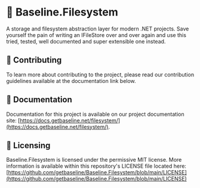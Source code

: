 # 👋 Baseline.Filesystem

A storage and filesystem abstraction layer for modern .NET projects. Save yourself the pain of writing an IFileStore over and over again and use this tried, tested, well documented and super extensible one instead. 

## 👥 Contributing

To learn more about contributing to the project, please read our contribution guidelines available at the documentation link below.

## 📕 Documentation

Documentation for this project is available on our project documentation site: [https://docs.getbaseline.net/filesystem/](https://docs.getbaseline.net/filesystem/).

## 🗿 Licensing

Baseline.Filesystem is licensed under the permissive MIT license. More information is available within this repository's
LICENSE file located here: [https://github.com/getbaseline/Baseline.Filesystem/blob/main/LICENSE](https://github.com/getbaseline/Baseline.Filesystem/blob/main/LICENSE)
